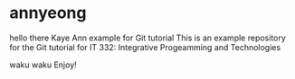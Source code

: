 # annyeong
hello there
Kaye Ann example for Git tutorial
This is an example repository for the Git tutorial for IT 332: Integrative Progeamming and Technologies

waku waku
Enjoy! 
